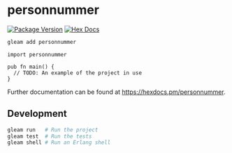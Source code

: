 # personnummer

[![Package Version](https://img.shields.io/hexpm/v/personnummer)](https://hex.pm/packages/personnummer)
[![Hex Docs](https://img.shields.io/badge/hex-docs-ffaff3)](https://hexdocs.pm/personnummer/)

```sh
gleam add personnummer
```
```gleam
import personnummer

pub fn main() {
  // TODO: An example of the project in use
}
```

Further documentation can be found at <https://hexdocs.pm/personnummer>.

## Development

```sh
gleam run   # Run the project
gleam test  # Run the tests
gleam shell # Run an Erlang shell
```
